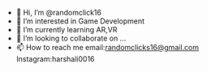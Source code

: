 - 👋 Hi, I’m @randomclick16
- 👀 I’m interested in Game Development 
- 🌱 I’m currently learning AR,VR
- 💞️ I’m looking to collaborate on ...
- 📫 How to reach me email:randomclicks16@gmail.com
                 Instagram:harshali0016


<!---
randomclick16/randomclick16 is a ✨ special ✨ repository because its `README.md` (this file) appears on your GitHub profile.
You can click the Preview link to take a look at your changes.
--->
